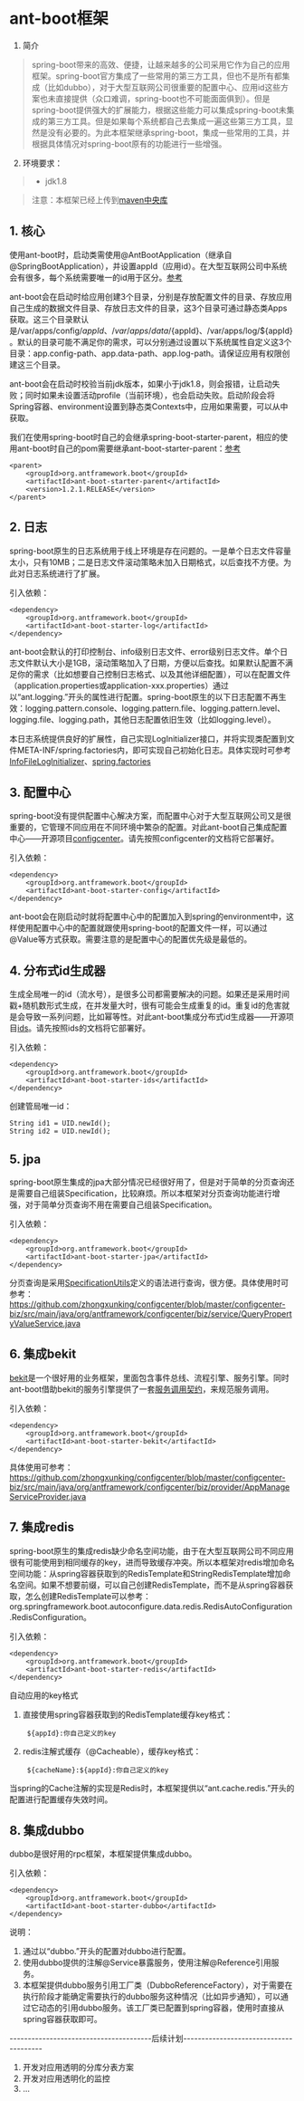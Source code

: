 # ant-boot框架

1. 简介

> spring-boot带来的高效、便捷，让越来越多的公司采用它作为自己的应用框架。spring-boot官方集成了一些常用的第三方工具，但也不是所有都集成（比如dubbo），对于大型互联网公司很重要的配置中心、应用id这些方案也未直接提供（众口难调，spring-boot也不可能面面俱到）。但是spring-boot提供强大的扩展能力，根据这些能力可以集成spring-boot未集成的第三方工具。但是如果每个系统都自己去集成一遍这些第三方工具，显然是没有必要的。为此本框架继承spring-boot，集成一些常用的工具，并根据具体情况对spring-boot原有的功能进行一些增强。

2. 环境要求：

> * jdk1.8


> 注意：本框架已经上传到[maven中央库](http://search.maven.org/#search%7Cga%7C1%7Corg.antframework.boot)

## 1. 核心
使用ant-boot时，启动类需使用@AntBootApplication（继承自@SpringBootApplication），并设置appId（应用id）。在大型互联网公司中系统会有很多，每个系统需要唯一的id用于区分。[参考](https://github.com/zhongxunking/configcenter/blob/master/configcenter-assemble/src/main/java/org/antframework/configcenter/Main.java)

ant-boot会在启动时给应用创建3个目录，分别是存放配置文件的目录、存放应用自己生成的数据文件目录、存放日志文件的目录，这3个目录可通过静态类Apps获取。这三个目录默认是/var/apps/config/${appId}、/var/apps/data/${appId}、/var/apps/log/${appId}。默认的目录可能不满足你的需求，可以分别通过设置以下系统属性自定义这3个目录：app.config-path、app.data-path、app.log-path。请保证应用有权限创建这三个目录。

ant-boot会在启动时校验当前jdk版本，如果小于jdk1.8，则会报错，让启动失败；同时如果未设置活动profile（当前环境），也会启动失败。启动阶段会将Spring容器、environment设置到静态类Contexts中，应用如果需要，可以从中获取。

我们在使用spring-boot时自己的会继承spring-boot-starter-parent，相应的使用ant-boot时自己的pom需要继承ant-boot-starter-parent：[参考](https://github.com/zhongxunking/configcenter/blob/master/pom.xml)
```
<parent>
    <groupId>org.antframework.boot</groupId>
    <artifactId>ant-boot-starter-parent</artifactId>
    <version>1.2.1.RELEASE</version>
</parent>
```
## 2. 日志
spring-boot原生的日志系统用于线上环境是存在问题的。一是单个日志文件容量太小，只有10MB；二是日志文件滚动策略未加入日期格式，以后查找不方便。为此对日志系统进行了扩展。

引入依赖：
```
<dependency>
    <groupId>org.antframework.boot</groupId>
    <artifactId>ant-boot-starter-log</artifactId>
</dependency>
```
ant-boot会默认的打印控制台、info级别日志文件、error级别日志文件。单个日志文件默认大小是1GB，滚动策略加入了日期，方便以后查找。如果默认配置不满足你的需求（比如想要自己控制日志格式、以及其他详细配置），可以在配置文件（application.properties或application-xxx.properties）通过以“ant.logging.”开头的属性进行配置。spring-boot原生的以下日志配置不再生效：logging.pattern.console、logging.pattern.file、logging.pattern.level、logging.file、logging.path，其他日志配置依旧生效（比如logging.level）。

本日志系统提供良好的扩展性，自己实现LogInitializer接口，并将实现类配置到文件META-INF/spring.factories内，即可实现自己初始化日志。具体实现时可参考[InfoFileLogInitializer](https://github.com/zhongxunking/ant-boot/blob/master/ant-boot-starters/ant-boot-starter-log/src/main/java/org/antframework/boot/log/initializer/InfoFileLogInitializer.java)、[spring.factories](https://github.com/zhongxunking/ant-boot/blob/master/ant-boot-starters/ant-boot-starter-log/src/main/resources/META-INF/spring.factories)

## 3. 配置中心
spring-boot没有提供配置中心解决方案，而配置中心对于大型互联网公司又是很重要的，它管理不同应用在不同环境中繁杂的配置。对此ant-boot自己集成配置中心——开源项目[configcenter](https://github.com/zhongxunking/configcenter)。请先按照configcenter的文档将它部署好。

引入依赖：
```
<dependency>
    <groupId>org.antframework.boot</groupId>
    <artifactId>ant-boot-starter-config</artifactId>
</dependency>
```
ant-boot会在刚启动时就将配置中心中的配置加入到spring的environment中，这样使用配置中心中的配置就跟使用spring-boot的配置文件一样，可以通过@Value等方式获取。需要注意的是配置中心的配置优先级是最低的。

## 4. 分布式id生成器
生成全局唯一的id（流水号），是很多公司都需要解决的问题。如果还是采用时间戳+随机数形式生成，在并发量大时，很有可能会生成重复的id。重复id的危害就是会导致一系列问题，比如幂等性。对此ant-boot集成分布式id生成器——开源项目[ids](https://github.com/zhongxunking/ids)。请先按照ids的文档将它部署好。

引入依赖：
```
<dependency>
    <groupId>org.antframework.boot</groupId>
    <artifactId>ant-boot-starter-ids</artifactId>
</dependency>
```
创建管局唯一id：
```
String id1 = UID.newId();
String id2 = UID.newId();
```
## 5. jpa
spring-boot原生集成的jpa大部分情况已经很好用了，但是对于简单的分页查询还是需要自己组装Specification，比较麻烦。所以本框架对分页查询功能进行增强，对于简单分页查询不用在需要自己组装Specification。

引入依赖：
```
<dependency>
    <groupId>org.antframework.boot</groupId>
    <artifactId>ant-boot-starter-jpa</artifactId>
</dependency>
```
分页查询是采用[SpecificationUtils](https://github.com/zhongxunking/ant-boot/blob/master/ant-boot-starters/ant-boot-starter-jpa/src/main/java/org/antframework/boot/jpa/QueryRepository.java)定义的语法进行查询，很方便。具体使用时可参考：https://github.com/zhongxunking/configcenter/blob/master/configcenter-biz/src/main/java/org/antframework/configcenter/biz/service/QueryPropertyValueService.java

## 6. 集成bekit
[bekit](https://github.com/zhongxunking/bekit)是一个很好用的业务框架，里面包含事件总线、流程引擎、服务引擎。同时ant-boot借助bekit的服务引擎提供了一套[服务调用契约](https://github.com/zhongxunking/ant-common-util#3-服务调用契约)，来规范服务调用。

引入依赖：
```
<dependency>
    <groupId>org.antframework.boot</groupId>
    <artifactId>ant-boot-starter-bekit</artifactId>
</dependency>
```
具体使用可参考：https://github.com/zhongxunking/configcenter/blob/master/configcenter-biz/src/main/java/org/antframework/configcenter/biz/provider/AppManageServiceProvider.java

## 7. 集成redis
spring-boot原生的集成redis缺少命名空间功能，由于在大型互联网公司不同应用很有可能使用到相同缓存的key，进而导致缓存冲突。所以本框架对redis增加命名空间功能：从spring容器获取到的RedisTemplate和StringRedisTemplate增加命名空间。如果不想要前缀，可以自己创建RedisTemplate，而不是从spring容器获取，怎么创建RedisTemplate可以参考：org.springframework.boot.autoconfigure.data.redis.RedisAutoConfiguration.RedisConfiguration。

引入依赖：
```
<dependency>
    <groupId>org.antframework.boot</groupId>
    <artifactId>ant-boot-starter-redis</artifactId>
</dependency>
```
自动应用的key格式
1. 直接使用spring容器获取到的RedisTemplate缓存key格式：

        ${appId}:你自己定义的key

2. redis注解式缓存（@Cacheable），缓存key格式：

        ${cacheName}:${appId}:你自己定义的key

当spring的Cache注解的实现是Redis时，本框架提供以“ant.cache.redis.”开头的配置进行配置缓存失效时间。

## 8. 集成dubbo
dubbo是很好用的rpc框架，本框架提供集成dubbo。

引入依赖：
```
<dependency>
    <groupId>org.antframework.boot</groupId>
    <artifactId>ant-boot-starter-dubbo</artifactId>
</dependency>
```
说明：
1. 通过以“dubbo.”开头的配置对dubbo进行配置。
2. 使用dubbo提供的注解@Service暴露服务，使用注解@Reference引用服务。
3. 本框架提供dubbo服务引用工厂类（DubboReferenceFactory），对于需要在执行阶段才能确定需要执行的dubbo服务这种情况（比如异步通知），可以通过它动态的引用dubbo服务。该工厂类已配置到spring容器，使用时直接从spring容器获取即可。

---------------------------------------后续计划---------------------------------------

1. 开发对应用透明的分库分表方案
2. 开发对应用透明化的监控
3. ...